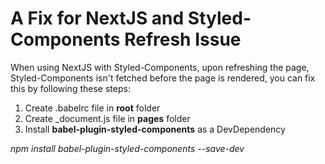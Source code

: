 # A Fix for NextJS and Styled-Components Refresh Issue
When using NextJS with Styled-Components, upon refreshing the page, Styled-Components isn't fetched before the page is rendered, you can fix this by following these steps:

1. Create .babelrc file in **root** folder
2. Create _document.js  file in **pages** folder
3. Install **babel-plugin-styled-components** as a DevDependency


*npm install babel-plugin-styled-components --save-dev*
